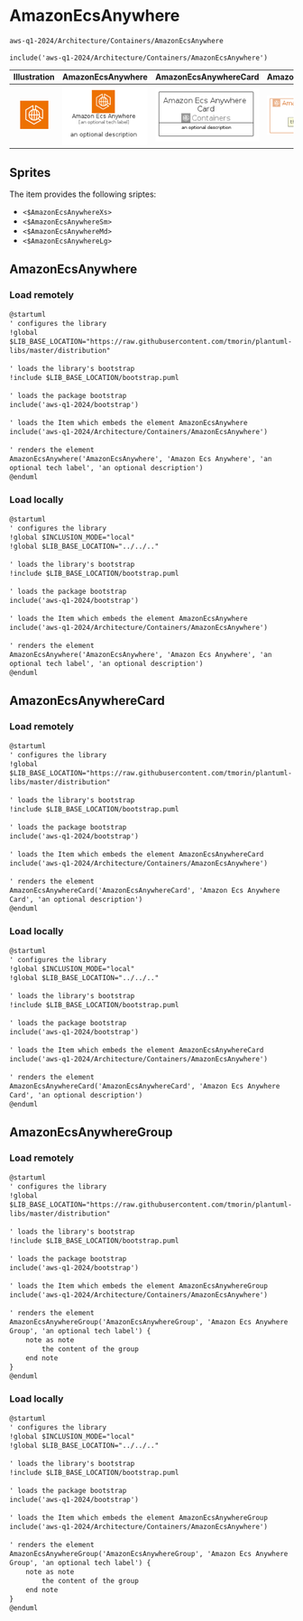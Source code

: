 # AmazonEcsAnywhere


```text
aws-q1-2024/Architecture/Containers/AmazonEcsAnywhere
```

```text
include('aws-q1-2024/Architecture/Containers/AmazonEcsAnywhere')
```



| Illustration | AmazonEcsAnywhere | AmazonEcsAnywhereCard | AmazonEcsAnywhereGroup |
| :---: | :---: | :---: | :---: |
| ![illustration for Illustration](../../../aws-q1-2024/Architecture/Containers/AmazonEcsAnywhere.png) | ![illustration for AmazonEcsAnywhere](../../../aws-q1-2024/Architecture/Containers/AmazonEcsAnywhere.Local.png) | ![illustration for AmazonEcsAnywhereCard](../../../aws-q1-2024/Architecture/Containers/AmazonEcsAnywhereCard.Local.png) | ![illustration for AmazonEcsAnywhereGroup](../../../aws-q1-2024/Architecture/Containers/AmazonEcsAnywhereGroup.Local.png) |



## Sprites
The item provides the following sriptes:

- `<$AmazonEcsAnywhereXs>`
- `<$AmazonEcsAnywhereSm>`
- `<$AmazonEcsAnywhereMd>`
- `<$AmazonEcsAnywhereLg>`





## AmazonEcsAnywhere

### Load remotely
```plantuml
@startuml
' configures the library
!global $LIB_BASE_LOCATION="https://raw.githubusercontent.com/tmorin/plantuml-libs/master/distribution"

' loads the library's bootstrap
!include $LIB_BASE_LOCATION/bootstrap.puml

' loads the package bootstrap
include('aws-q1-2024/bootstrap')

' loads the Item which embeds the element AmazonEcsAnywhere
include('aws-q1-2024/Architecture/Containers/AmazonEcsAnywhere')

' renders the element
AmazonEcsAnywhere('AmazonEcsAnywhere', 'Amazon Ecs Anywhere', 'an optional tech label', 'an optional description')
@enduml
```

### Load locally
```plantuml
@startuml
' configures the library
!global $INCLUSION_MODE="local"
!global $LIB_BASE_LOCATION="../../.."

' loads the library's bootstrap
!include $LIB_BASE_LOCATION/bootstrap.puml

' loads the package bootstrap
include('aws-q1-2024/bootstrap')

' loads the Item which embeds the element AmazonEcsAnywhere
include('aws-q1-2024/Architecture/Containers/AmazonEcsAnywhere')

' renders the element
AmazonEcsAnywhere('AmazonEcsAnywhere', 'Amazon Ecs Anywhere', 'an optional tech label', 'an optional description')
@enduml
```

## AmazonEcsAnywhereCard

### Load remotely
```plantuml
@startuml
' configures the library
!global $LIB_BASE_LOCATION="https://raw.githubusercontent.com/tmorin/plantuml-libs/master/distribution"

' loads the library's bootstrap
!include $LIB_BASE_LOCATION/bootstrap.puml

' loads the package bootstrap
include('aws-q1-2024/bootstrap')

' loads the Item which embeds the element AmazonEcsAnywhereCard
include('aws-q1-2024/Architecture/Containers/AmazonEcsAnywhere')

' renders the element
AmazonEcsAnywhereCard('AmazonEcsAnywhereCard', 'Amazon Ecs Anywhere Card', 'an optional description')
@enduml
```

### Load locally
```plantuml
@startuml
' configures the library
!global $INCLUSION_MODE="local"
!global $LIB_BASE_LOCATION="../../.."

' loads the library's bootstrap
!include $LIB_BASE_LOCATION/bootstrap.puml

' loads the package bootstrap
include('aws-q1-2024/bootstrap')

' loads the Item which embeds the element AmazonEcsAnywhereCard
include('aws-q1-2024/Architecture/Containers/AmazonEcsAnywhere')

' renders the element
AmazonEcsAnywhereCard('AmazonEcsAnywhereCard', 'Amazon Ecs Anywhere Card', 'an optional description')
@enduml
```

## AmazonEcsAnywhereGroup

### Load remotely
```plantuml
@startuml
' configures the library
!global $LIB_BASE_LOCATION="https://raw.githubusercontent.com/tmorin/plantuml-libs/master/distribution"

' loads the library's bootstrap
!include $LIB_BASE_LOCATION/bootstrap.puml

' loads the package bootstrap
include('aws-q1-2024/bootstrap')

' loads the Item which embeds the element AmazonEcsAnywhereGroup
include('aws-q1-2024/Architecture/Containers/AmazonEcsAnywhere')

' renders the element
AmazonEcsAnywhereGroup('AmazonEcsAnywhereGroup', 'Amazon Ecs Anywhere Group', 'an optional tech label') {
    note as note
        the content of the group
    end note
}
@enduml
```

### Load locally
```plantuml
@startuml
' configures the library
!global $INCLUSION_MODE="local"
!global $LIB_BASE_LOCATION="../../.."

' loads the library's bootstrap
!include $LIB_BASE_LOCATION/bootstrap.puml

' loads the package bootstrap
include('aws-q1-2024/bootstrap')

' loads the Item which embeds the element AmazonEcsAnywhereGroup
include('aws-q1-2024/Architecture/Containers/AmazonEcsAnywhere')

' renders the element
AmazonEcsAnywhereGroup('AmazonEcsAnywhereGroup', 'Amazon Ecs Anywhere Group', 'an optional tech label') {
    note as note
        the content of the group
    end note
}
@enduml
```


